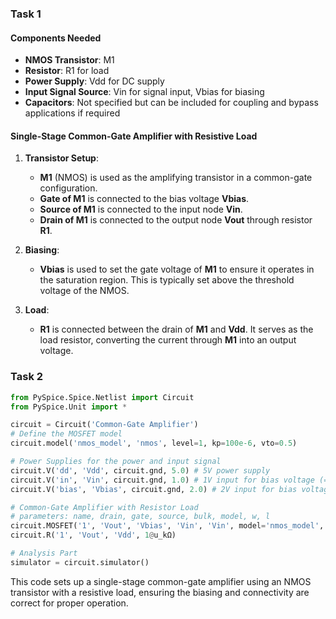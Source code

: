 ### Task 1

#### Components Needed
- **NMOS Transistor**: M1
- **Resistor**: R1 for load
- **Power Supply**: Vdd for DC supply
- **Input Signal Source**: Vin for signal input, Vbias for biasing
- **Capacitors**: Not specified but can be included for coupling and bypass applications if required

#### Single-Stage Common-Gate Amplifier with Resistive Load

1. **Transistor Setup**:
   - **M1** (NMOS) is used as the amplifying transistor in a common-gate configuration.
   - **Gate of M1** is connected to the bias voltage **Vbias**.
   - **Source of M1** is connected to the input node **Vin**.
   - **Drain of M1** is connected to the output node **Vout** through resistor **R1**.

2. **Biasing**:
   - **Vbias** is used to set the gate voltage of **M1** to ensure it operates in the saturation region. This is typically set above the threshold voltage of the NMOS.

3. **Load**:
   - **R1** is connected between the drain of **M1** and **Vdd**. It serves as the load resistor, converting the current through **M1** into an output voltage.

### Task 2

```python
from PySpice.Spice.Netlist import Circuit
from PySpice.Unit import *

circuit = Circuit('Common-Gate Amplifier')
# Define the MOSFET model
circuit.model('nmos_model', 'nmos', level=1, kp=100e-6, vto=0.5)

# Power Supplies for the power and input signal
circuit.V('dd', 'Vdd', circuit.gnd, 5.0) # 5V power supply
circuit.V('in', 'Vin', circuit.gnd, 1.0) # 1V input for bias voltage (= V_th + 0.5 = 0.5 + 0.5 = 1.0)
circuit.V('bias', 'Vbias', circuit.gnd, 2.0) # 2V input for bias voltage (= V_th + 1.5 = 0.5 + 1.5 = 2.0)

# Common-Gate Amplifier with Resistor Load
# parameters: name, drain, gate, source, bulk, model, w, l
circuit.MOSFET('1', 'Vout', 'Vbias', 'Vin', 'Vin', model='nmos_model', w=50e-6, l=1e-6)
circuit.R('1', 'Vout', 'Vdd', 1@u_kΩ)

# Analysis Part
simulator = circuit.simulator()
```

This code sets up a single-stage common-gate amplifier using an NMOS transistor with a resistive load, ensuring the biasing and connectivity are correct for proper operation.
